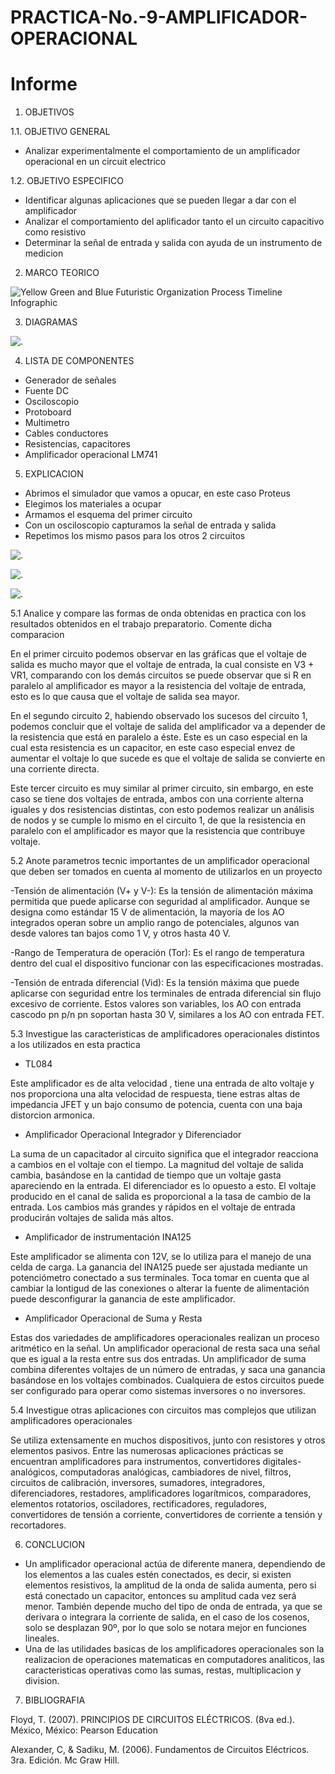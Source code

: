 # PRACTICA-No.-9-AMPLIFICADOR-OPERACIONAL
# Informe 

1. OBJETIVOS 

1.1. OBJETIVO GENERAL

- Analizar experimentalmente el comportamiento de un amplificador operacional en un circuit electrico

 1.2. OBJETIVO ESPECIFICO

- Identificar algunas aplicaciones que se pueden llegar a dar con el amplificador
- Analizar el comportamiento del aplificador tanto el un circuito capacitivo como resistivo
- Determinar la señal de entrada y salida con ayuda de un instrumento de medicion 

2. MARCO TEORICO

![Yellow Green and Blue Futuristic Organization Process Timeline Infographic](https://user-images.githubusercontent.com/76446982/113249810-fb09e480-9284-11eb-8a7f-6ef0427705ca.png)


3. DIAGRAMAS

![.](IMG/AO.png)

4. LISTA DE COMPONENTES

- Generador de señales
- Fuente DC
- Osciloscopio
- Protoboard
- Multimetro
- Cables conductores
- Resistencias, capacitores
- Amplificador operacional LM741

5. EXPLICACION 

- Abrimos el simulador que vamos a opucar, en este caso Proteus
- Elegimos los materiales a ocupar
- Armamos el esquema del primer circuito
- Con un osciloscopio capturamos la señal de entrada y salida 
- Repetimos los mismo pasos para los otros 2 circuitos 

![.](IMG/L1.jpeg)

![.](IMG/L2.jpeg)

![.](IMG/L3.png)

5.1 Analice y compare las formas de onda obtenidas en practica con los resultados obtenidos en el trabajo preparatorio. Comente dicha comparacion 

En el primer circuito podemos observar en las gráficas que el voltaje de salida es mucho mayor que el voltaje de entrada, la cual consiste en V3 + VR1, comparando con los demás circuitos se puede observar que si R en paralelo al amplificador es mayor a la resistencia del voltaje de entrada, esto es lo que causa que el voltaje de salida sea mayor.

En el segundo circuito 2, habiendo observado los sucesos del circuito 1, podemos concluir que el voltaje de salida del amplificador va a depender de la resistencia que está en paralelo a éste. Este es un caso especial en la cual esta resistencia es un capacitor, en este caso especial envez de aumentar el voltaje lo que sucede es que el voltaje de salida se convierte en una corriente directa.

Este tercer circuito es muy similar al primer circuito, sin embargo, en este caso se tiene dos voltajes de entrada, ambos con una corriente alterna iguales y dos resistencias distintas, con esto podemos realizar un análisis de nodos y se cumple lo mismo en el circuito 1, de que la resistencia en paralelo con el amplificador es mayor que la resistencia que contribuye voltaje.

5.2 Anote parametros tecnic importantes  de un amplificador operacional que deben ser tomados en cuenta al momento de utilizarlos en un proyecto

-Tensión de alimentación (V+ y V-): Es la tensión de alimentación máxima permitida que puede aplicarse con seguridad al amplificador. Aunque se designa como estándar 15 V de alimentación, la mayoría de los AO integrados operan sobre un amplio rango de potenciales, algunos van desde valores tan bajos como 1 V, y otros hasta 40 V.

-Rango de Temperatura de operación (Tor): Es el rango de temperatura dentro del cual el dispositivo funcionar con las especificaciones mostradas.

-Tensión de entrada diferencial (Vid): Es la tensión máxima que puede aplicarse con seguridad entre los terminales de entrada diferencial sin flujo excesivo de corriente. Estos valores son variables, los AO con entrada cascodo pn p/n pn soportan hasta 30 V, similares a los AO con entrada FET.


5.3 Investigue las caracteristicas de amplificadores operacionales distintos a los utilizados en esta practica 

- TL084

Este amplificador es de alta velocidad , tiene una entrada de alto voltaje y nos proporciona una alta velocidad de respuesta, tiene estras altas de impedancia JFET y un bajo consumo de potencia, cuenta con una baja distorcion armonica.

- Amplificador Operacional Integrador y Diferenciador

La suma de un capacitador al circuito significa que el integrador reacciona a cambios en el voltaje con el tiempo. La magnitud del voltaje de salida cambia, basándose en la cantidad de tiempo que un voltaje gasta apareciendo en la entrada. El diferenciador es lo opuesto a esto. El voltaje producido en el canal de salida es proporcional a la tasa de cambio de la entrada. Los cambios más grandes y rápidos en el voltaje de entrada producirán voltajes de salida más altos.

- Amplificador de instrumentación INA125

Este amplificador se alimenta con 12V, se lo utiliza para el manejo de una celda de carga. La ganancia del INA125 puede ser ajustada mediante un potenciómetro conectado a sus terminales. Toca tomar en cuenta que al cambiar la lontigud de las conexiones o alterar la fuente de alimentación puede desconfigurar la ganancia de este amplificador.

- Amplificador Operacional de Suma y Resta

Estas dos variedades de amplificadores operacionales realizan un proceso aritmético en la señal. Un amplificador operacional de resta saca una señal que es igual a la resta entre sus dos entradas. Un amplificador de suma combina diferentes voltajes de un número de entradas, y saca una ganancia basándose en los voltajes combinados. Cualquiera de estos circuitos puede ser configurado para operar como sistemas inversores o no inversores.

5.4 Investigue otras aplicaciones con circuitos mas complejos que utilizan amplificadores operacionales 

 Se utiliza extensamente en muchos dispositivos, junto con resistores y otros elementos pasivos. Entre las numerosas aplicaciones prácticas se encuentran amplificadores para instrumentos, convertidores digitales-analógicos, computadoras analógicas, cambiadores de nivel, filtros, circuitos de calibración, inversores, sumadores, integradores, diferenciadores, restadores, amplificadores logarítmicos, comparadores, elementos rotatorios, osciladores, rectificadores, reguladores, convertidores de tensión a corriente, convertidores de corriente a tensión y recortadores.

6. CONCLUCION

- Un amplificador operacional actúa de diferente manera, dependiendo de los elementos a las cuales estén conectados, es decir, si existen elementos resistivos, la amplitud de la onda de salida aumenta, pero si está conectado un capacitor, entonces su amplitud cada vez será menor. También depende mucho del tipo de onda de entrada, ya que se derivara o integrara la corriente de salida, en el caso de los cosenos, solo se desplazan 90º, por lo que solo se notara mejor en funciones lineales.
- Una de las utilidades basicas de los amplificadores operacionales son la realizacion de operaciones matematicas en computadores analiticos, las caracteristicas operativas como las sumas, restas, multiplicacion y division.

7. BIBLIOGRAFIA

 Floyd, T. (2007). PRINCIPIOS DE CIRCUITOS ELÉCTRICOS. (8va ed.). México, México: Pearson Education
 
 Alexander, C, & Sadiku, M. (2006). Fundamentos de Circuitos Eléctricos. 3ra. Edición. Mc Graw Hill.
